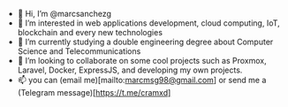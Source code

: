 - 👋 Hi, I’m @marcsanchezg
- 👀 I’m interested in web applications development, cloud computing, IoT, blockchain and every new technologies
- 🌱 I’m currently studying a double engineering degree about Computer Science and Telecommunications
- 💞️ I’m looking to collaborate on some cool projects such as Proxmox, Laravel, Docker, ExpressJS, and developing my own projects.
- 📫 you can (email me)[mailto:marcmsg98@gmail.com] or send me a (Telegram message)[https://t.me/cramxd]

<!---
marcsanchezg/marcsanchezg is a ✨ special ✨ repository because its `README.md` (this file) appears on your GitHub profile.
You can click the Preview link to take a look at your changes.
--->
